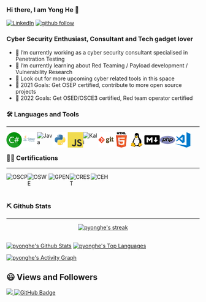 ### Hi there, I am Yong He 👋
[![LinkedIn](https://img.shields.io/badge/LinkedIn-%230077B5.svg?&style=flat-square&logo=linkedin&logoColor=white%22%20alt=%22LinkedIn%22)][linkedin]
[![github follow](https://img.shields.io/badge/-GitHub-181717?style=flat-square&logo=github)][Github]

### Cyber Security Enthusiast, Consultant and Tech gadget lover
- 🔭 I’m currently working as a cyber security consultant specialised in Penetration Testing
- 🌱 I’m currently learning about Red Teaming / Payload development / Vulnerability Research
- 🌟 Look out for more upcoming cyber related tools in this space
- 🥅 2021 Goals: Get OSEP certified, contribute to more open source projects
- 🥅 2022 Goals: Get OSED/OSCE3 certified, Red team operator certified
<!-- Add in spotify badge -->
<!--https://github.com/pyonghe/spotify-github-profile -->
### 🛠 Languages and Tools
---
<img align="left" alt="C#" width="40px" src="https://raw.githubusercontent.com/github/explore/80688e429a7d4ef2fca1e82350fe8e3517d3494d/topics/csharp/csharp.png" />
<img align="left" alt="Java" width="40px" src="https://raw.githubusercontent.com/github/explore/80688e429a7d4ef2fca1e82350fe8e3517d3494d/topics/java/java.png" />
<img align="left" alt="Java" width="40px" src="https://devblogs.microsoft.com/powershell/wp-content/uploads/sites/30/2018/09/Powershell_256.png" />
<img align="left" alt="python" width="40px" src="https://raw.githubusercontent.com/github/explore/80688e429a7d4ef2fca1e82350fe8e3517d3494d/topics/python/python.png"/>
<img align="left" alt="Javascript" width="40px" src="https://raw.githubusercontent.com/github/explore/80688e429a7d4ef2fca1e82350fe8e3517d3494d/topics/javascript/javascript.png" />
<img align="left" alt="Kali" width="40px" src="https://www.kali.org//images/kali-logo.svg" />
<img align="left" alt="Git" width="40px" src="https://raw.githubusercontent.com/github/explore/80688e429a7d4ef2fca1e82350fe8e3517d3494d/topics/git/git.png" />
<img align="left" alt="HTML" width="40px" src="https://raw.githubusercontent.com/github/explore/80688e429a7d4ef2fca1e82350fe8e3517d3494d/topics/html/html.png" />
<img align="left" alt="Linux" width="40px" src="https://raw.githubusercontent.com/github/explore/80688e429a7d4ef2fca1e82350fe8e3517d3494d/topics/linux/linux.png" />
<img align="left" alt="MD" width="40px" src="https://raw.githubusercontent.com/github/explore/80688e429a7d4ef2fca1e82350fe8e3517d3494d/topics/markdown/markdown.png" />
<img align="left" alt="PHP" width="40px" src="https://raw.githubusercontent.com/github/explore/ccc16358ac4530c6a69b1b80c7223cd2744dea83/topics/php/php.png" />
<img align="left" alt="Visual Studio Code" width="40px" src="https://raw.githubusercontent.com/github/explore/80688e429a7d4ef2fca1e82350fe8e3517d3494d/topics/visual-studio-code/visual-studio-code.png" />
<br>
<br>

### 👨‍🎓 Certifications
---
[<img align="left" alt="OSCP" width="55px" src="https://images.credly.com/images/e3c9ad3c-b142-45ae-bb2b-2f19ff2b742a/PWK-OSCP-badge.png" />](https://www.credly.com/badges/12ffb15e-14e0-484d-bbfd-f19dfc4d9d85?source=linked_in_profile)
[<img align="left" alt="OSWE" width="55px" src="https://images.credly.com/images/c8c413ce-fce6-4b61-89e6-6a1b9f1e358a/AWAE-OSWE-badge.png" />](https://www.credly.com/badges/bad6851a-db7b-4961-834f-3be5123336cb?source=linked_in_profile)
[<img align="left" alt="GPEN" width="55px" src="https://images.credly.com/images/3951004e-93d8-4d99-8ba7-441b7b709454/Template_GPEN.png" />](https://www.credly.com/badges/b8aafc2b-52a7-4e10-a818-81ce46b7ea38/linked_in_profile)
<img align="left" alt="CREST" width="55px" src="https://www.crest-approved.org/wp-content/themes/crest-2018-wp-theme/images/logo.svg"/>
<img align="left" alt="CEH" width="55px" src="https://ciso.eccouncil.org/wp-content/uploads/2018/01/CEH-logo.png"/>

<br>
<br>
<br>

### ⛏ Github Stats
---

<p align="center">
    <a href="https://github.com/DenverCoder1/github-readme-streak-stats">
        <img title="🔥 Get streak stats for your profile at git.io/streak-stats" alt="pyonghe's streak" src="https://github-readme-streak-stats.herokuapp.com/?user=pyonghe&theme=black-ice&hide_border=true&stroke=0000&background=060A0CD0"/>
    </a>
</p>

 <br/>
    <a href="https://github.com/anuraghazra/github-readme-stats"><img alt="pyonghe's Github Stats" src="https://github-readme-stats.vercel.app/api?username=pyonghe&show_icons=true&count_private=true&theme=react&hide_border=true&bg_color=0D1117" /></a>
  <a href="https://github.com/anuraghazra/github-readme-stats"><img alt="pyonghe's Top Languages" src="https://github-readme-stats.vercel.app/api/top-langs/?username=pyonghe&langs_count=8&count_private=true&layout=compact&theme=react&hide_border=true&bg_color=0D1117" /></a>
  <br/>

<a href="https://github.com/Ashutosh00710/github-readme-activity-graph"><img alt="pyonghe's Activity Graph" src="https://activity-graph.herokuapp.com/graph?username=pyonghe&bg_color=0D1117&color=5BCDEC&line=5BCDEC&point=FFFFFF&hide_border=true" /></a>

## 😃 Views and Followers
<a href="https://github.com/Meghna-DAS/github-profile-views-counter">
    <img src="https://komarev.com/ghpvc/?username=pyonghe">
</a>
<a href="https://github.com/pyonghe?tab=followers"><img src="https://img.shields.io/github/followers/pyonghe?label=Followers&style=social" alt="GitHub Badge"></a>


<!-- Variables of my profile -->
[linkedin]:https://www.linkedin.com/in/pangyonghe/
[Github]:https://github.com/pyonghe/
[website]:https://asd.com

<!--
**yyhh91/yyhh91** is a ✨ _special_ ✨ repository because its `README.md` (this file) appears on your GitHub profile.

Here are some ideas to get you started:

- 🔭 I’m currently working on ...
- 🌱 I’m currently learning ...
- 👯 I’m looking to collaborate on ...
- 🤔 I’m looking for help with ...
- 💬 Ask me about ...
- 📫 How to reach me: ...
- 😄 Pronouns: ...
- ⚡ Fun fact: ...
-->

